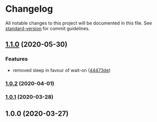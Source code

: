 # Changelog

All notable changes to this project will be documented in this file. See [standard-version](https://github.com/conventional-changelog/standard-version) for commit guidelines.

## [1.1.0](https://github.com/sketchbuch/react-parcel-express-typescript/compare/v1.0.1...v1.1.0) (2020-05-30)


### Features

* removed sleep in favour of wait-on ([44473de](https://github.com/sketchbuch/react-parcel-express-typescript/commit/44473def5b24ee02473c5d8b3f5cdca76f4eddbc))

### [1.0.2](https://github.com/sketchbuch/react-parcel-express-typescript/compare/v1.0.1...v1.0.2) (2020-04-01)

### [1.0.1](https://github.com/sketchbuch/react-parcel-express-typescript/compare/v1.0.0...v1.0.1) (2020-03-28)

## 1.0.0 (2020-03-27)
